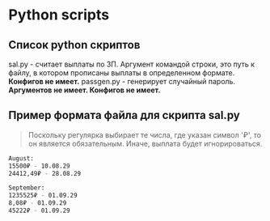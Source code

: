 # Python scripts

## Список python скриптов
sal.py - считает выплаты по ЗП. Аргумент командой строки, это путь к файлу, в котором прописаны выплаты в определенном формате. **Конфигов не имеет.**
passgen.py - генерирует случайный пароль. **Аргументов не имеет. Конфигов не имеет.**

## Пример формата файла для скрипта sal.py

> Поскольку регулярка выбирает те числа, где указан символ '₽', то он является обязательным. Иначе, выплата будет игнорироваться.
```sh
August:
15500₽ - 10.08.29
24412,49₽ - 28.08.29

September:
1235525₽ - 01.09.29
8,08₽ - 01.09.29
45222₽ - 01.09.29
```